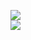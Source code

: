 [![](https://img.shields.io/badge/Made%20With-Github%20Spray-lightgrey.svg?style=for-the-badge&logo=github)](https://github.com/Annihil/github-spray#677)  
[![](https://i.imgur.com/2DrTn0Z.gif)](https://github.com/Annihil/github-spray)